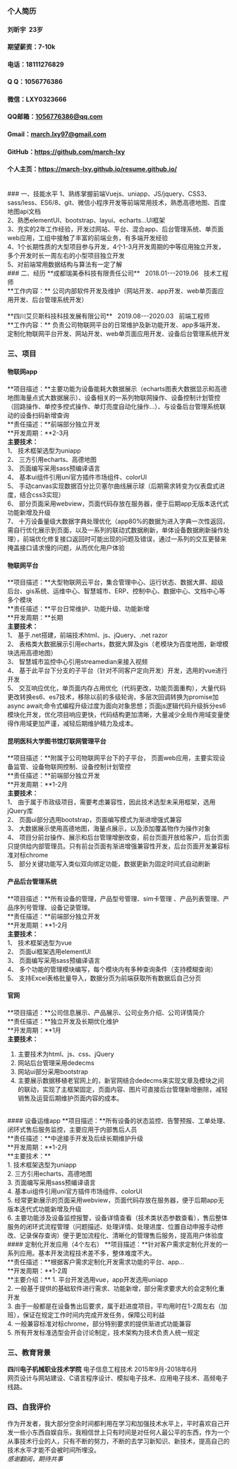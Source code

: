 ### 个人简历

#### 刘昕宇 &nbsp;23岁
#### 期望薪资：7-10k
#### 电话：18111276829
#### Q Q：1056776386  
#### 微信：LXY0323666
#### QQ邮箱：1056776386@qq.com
#### Gmail：march.lxy97@gmail.com
#### GitHub：https://github.com/march-lxy
#### 个人主页：https://march-lxy.github.io/resume.github.io/
<br>
### 一、技能水平
1、熟练掌握前端Vuejs、uniapp、JS/jquery、CSS3、 sass/less、ES6/8、git、微信小程序开发等前端常用技术，熟悉高德地图、百度地图api文档<br>
2、熟悉elementUI、bootstrap、layui、echarts…UI框架<br>
3、充实的2年工作经验，开发过网站、平台、混合app、后台管理系统、单页面web应用，工组中接触了丰富的前端业务，有多端开发经验<br>
4、1个长期性质的大型项目参与开发，4个1-3月开发周期的中等应用独立开发，多个开发时长一周左右的小型项目独立开发<br>
5、对前端常用数据结构与算法有一定了解<br>
### 二、经历
**成都瑞美泰科技有限责任公司**  &nbsp;&nbsp;2018.01---2019.06 &nbsp;&nbsp;技术工程师<br>
**工作内容：**
公司内部软件开发及维护（网站开发、app开发、web单页面应用开发、后台管理系统开发）
<br><br>
**四川艾贝斯科技科技发展有限公司**  &nbsp;&nbsp;2019.08---2020.03 &nbsp;&nbsp;前端工程师<br>
**工作内容：**
负责公司物联网平台的日常维护及新功能开发、app多端开发、定制化物联网平台开发、网站开发、web单页面应用开发、设备后台管理系统开发
<br>

### 三、项目
#### 物联网app      
**项目描述：**主要功能为设备能耗大数据展示（echarts图表大数据显示和高德地图海量点式大数据展示）、设备相关的一系列物联网操作、设备控制计划管控（回路操作、单控多控式操作、单灯亮度自动化操作…）、与设备后台管理系统联动的设备扫码新增查询<br>
**责任描述：**前端部分独立开发<br>
**开发周期：**2-3月<br>
**主要技术：**<br>
1、	技术框架选型为uniapp<br>
2、	三方引用echarts、高德地图<br>
3、	页面编写采用sass预编译语言<br>
4、	基本ui组件引用uni官方插件市场组件、colorUI<br>
5、	手动canvas实现数据百分比贝塞尔曲线展示球（后期需求转变为仪表盘式进度，结合css3实现）<br>
6、	部分页面采用webview，页面代码存放在服务器，便于后期app无版本迭代式功能新增及升级<br>
7、	十万设备量级大数据字典处理优化（app80%的数据为进入字典一次性返回，需自行优化展示到页面，以及一系列的联动式数据刷新，单体设备数据刷新操作处理），前端优化修复接口返回时可能出现的问题及错误，通过一系列的交互更替来掩盖接口请求慢的问题，从而优化用户体验
<br>
#### 物联网平台
**项目描述：**大型物联网云平台，集合管理中心、运行状态、数据大屏、超级后台、gis系统、运维中心、智慧城市、ERP、控制中心、数据中心、文档中心等多个模块<br>
**责任描述：**平台日常维护、功能升级、功能新增<br>
**开发周期：**长期 <br>
**主要技术：**<br>
1、	基于.net搭建，前端技术html、js、jQuery、.net razor<br>
2、	表格类大数据展示引用echarts，数据大屏及gis（老模块为百度地图，新增模块选用高德地图）<br>
3、	智慧城市监控中心引用streamedian来接入视频<br>
4、	基于此平台下分支的子平台（针对不同客户定向开发）开发，选用的vue进行开发<br>
5、	交互响应优化，单页面内存占用优化（代码更改，功能页面重构），大量代码更改转换es6、es7技术，移除以前的多级轮询，多层次回调转换为promise加async await;命令式编程升级过度为面向对象思想；页面js逻辑代码升级拆分es6模块化开发，优化项目响应更快，代码结构更加清晰，大量减少全局作用域变量使得作用域更加严谨，减轻后期维护精力及成本。
<br>
#### 昆明医科大学图书馆灯联网管理平台
**项目描述：**附属于公司物联网平台下的子平台， 页面web应用，主要实现设备监管、设备物联网控制、设备控制计划管控<br>
**责任描述：**前端部分独立开发<br>
**开发周期：**1-2月<br>
**主要技术：**<br>
1、	由于属于市政级项目，需要考虑兼容性，因此技术选型未采用框架，选用jQuery库<br>
2、	页面ui部分选用bootstrap，页面编写模式为渐进增强式兼容<br>
3、	大数据展示使用高德地图，海量点展示，以及添加覆盖物作为操作对象<br>
4、	项目分前台操作、展示和后台管理增删改查，前台页面开放给客户，后台页面只提供给内部管理员。只有前台页面有渐进增强兼容性开发，后台页面开发兼容标准对标chrome<br>
5、	部分关键功能写入类似双向绑定功能，数据更新为固定时间式自动刷新
<br>
#### 产品后台管理系统
**项目描述：**所有设备的管理，产品型号管理、sim卡管理 、产品列表管理、产品序列号管理、设备记录管理。<br>
**责任描述：**前端部分独立开发<br>
**开发周期：**1-2月<br>
**主要技术：**<br>
1、	技术框架选型为vue<br>
2、	页面ui框架选用elementUI<br>
3、	页面编写采用sass预编译语言<br>
4、	多个功能的管理模块编写，每个模块内有多种查询条件（支持模糊查询）<br>
5、	支持Excel表格批量导入，数据分页为前端获取所有数据后自己分页
<br>
#### 官网
**项目描述：**公司信息展示、产品展示、公司业务介绍、公司详情简介<br>
**责任描述：**独立开发及长期优化维护<br>
**开发周期：**1月<br>
**主要技术：**<br>
1.	主要技术为html、js、css、jQuery<br>
2.	网站后台管理采用dedecms<br>
3.	网站ui部分采用bootstrap<br>
4.	主要展示数据移植老官网上的，新官网结合dedecms来实现文章及模块之间的联动，实现了主框架固定，页面内容、图片可直接后台管理新增删除，减轻销售及运营后期维护页面内容的成本。
<br>
#### 设备运维app
**项目描述：**所有设备的状态监控、告警预报、工单处理、闭环式售后服务监控，主要应用于内部售后人员<br>
**责任描述：**中途接手开发及后续长期维护升级 <br>
**开发周期：**1-2月<br>
**主要技术：**<br>
1.	技术框架选型为uniapp<br>
2.	三方引用echarts、高德地图<br>
3.	页面编写采用sass预编译语言<br>
4.	基本ui组件引用uni官方插件市场组件、colorUI<br>
5.	经常更新展示的页面采用webview，页面代码存放在服务器，便于后期app无版本迭代式功能新增及升级<br>
6.	主要功能涉及设备监控报警，设备详情查看（技术类状态参数查看），售后整体服务的闭环式流程管理（问题描述、处理详情、处理进度、位置自动申报手动修改、记录保存查询）便于更加流程化、清晰化的管理售后服务，提高用户体验度
<br>
#### 定制化开发应用（4个左右）
**项目描述：**针对客户需求定制化开发的一系列应用。基本开发流程技术差不多，整体难度不大。<br>
**责任描述：**根据客户需求定制化开发需求功能的平台、app… <br>
**开发周期：**1-2周 <br>
**主要介绍：**
1.	平台开发选用vue，app开发选用uniapp<br>
2.	一般基于提供的基础软件进行需求、功能新增，部分需求要求大的会定制化重开发<br>
3.	由于一般都是在设备售出后要求，属于赶进度项目，平均用时在1-2周左右（加班），保证在规定工作时间内完成开发任务，保障公司利益<br>
4.	一般兼容标准对标chrome，部分特别要求的提供渐进式功能兼容<br>
5.	所有开发标准选型会开会讨论制定，技术架构为技术负责人统一规定<br>

### 三、教育背景
**四川电子机械职业技术学院**    电子信息工程技术  2015年9月-2018年6月<br>
网页设计与网站建设、C语言程序设计、模拟电子技术、应用电子技术、高频电子线路。

### 四、自我评价

作为开发者，我大部分空余时间都利用在学习和加强技术水平上，平时喜欢自己开发一些小东西自娱自乐，我相信世上只有时间是对任何人最公平的东西，作为一个从事技术行业的人，只有不断的努力，不断的去学习新知识、新技术，提高自己的技术水平才能不会被时间所埋没。
<br>
 *感谢翻阅，期待共事*
